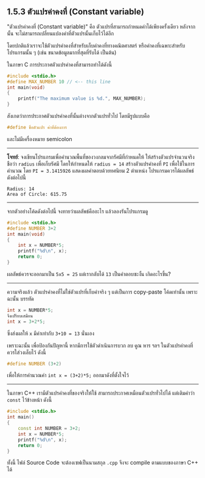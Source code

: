 ## 1.5.3 ตัวแปรค่าคงที่ (Constant variable)

"ตัวแปรค่าคงที่ (Constant variable)" คือ ตัวแปรที่สามารถกำหนดค่าได้เพียงครั้งเดียว หลังจากนั้น จะไม่สามารถเปลี่ยนแปลงค่าที่ตัวแปรนั้นเก็บไว้ได้อีก

โดยปกติแล้วเราจะใช้ตัวแปรค่าคงที่สำหรับเก็บค่าคงที่ทางคณิตศาสตร์ หรือค่าคงที่เฉพาะสำหรับโปรแกรมนั้น ๆ (เช่น ขนาดข้อมูลมากที่สุดที่รับได้ เป็นต้น)

ในภาษา C การประกาศตัวแปรค่าคงที่สามารถทำได้ดังนี้
```cpp
#include <stdio.h>
#define MAX_NUMBER 10 // <-- this line
int main(void)
{
    printf("The maximum value is %d.", MAX_NUMBER);
}
```

สังเกตว่าการประกาศตัวแปรค่าคงที่นั้นต่างจากตัวแปรทั่วไป โดยมีรูปแบบคือ
```cpp
#define ชื่อตัวแปร ค่าที่ต้องการ
```
และไม่มีเครื่องหมาย semicolon

---

**โจทย์**: จงเขียนโปรแกรมเพื่อคำนวณพื้นที่ของวงกลมจากรัศมีที่กำหนดให้
ให้สร้างตัวแปรจำนวนจริงชือว่า `radius` เพื่อเก็บรัศมี โดยให้กำหนดให้ `radius = 14`
สร้างตัวแปรค่าคงที่ `PI` เพื่อใช้ในการคำนวณ โดย `PI = 3.1415926`
แสดงผลคำตอบด้วยทศนิยม 2 ตำแหน่ง
โปรแกรมควรได้ผลลัพธ์ดังต่อไปนี้
```
Radius: 14
Area of Circle: 615.75
```

---

จากตัวอย่างโค้ดดังต่อไปนี้ จงทายว่าผลลัพธ์คืออะไร แล้วลองรันโปรแกรมดู
```cpp
#include <stdio.h>
#define NUMBER 3+2
int main(void)
{
    int x = NUMBER*5;
    printf("%d\n", x);
    return 0;
}
```
ผลลัพธ์ควรจะออกมาเป็น `5x5 = 25` แต่เรากลับได้ `13` เป็นคำตอบซะงั้น เกิดอะไรขึ้น?

---

ความจริงแล้ว ตัวแปรค่าคงที่ไม่ใช่ตัวแปรที่เก็บค่าจริง ๆ แต่เป็นการ copy-paste โค้ดเท่านั้น เพราะฉะนั้น บรรทัด
```cpp
int x = NUMBER*5;
จึงเปรียบเสมือน
int x = 3+2*5;
```
ซึ่งส่งผลให้ `x` มีค่าเท่ากับ `3+10 = 13` นั่นเอง

เพราะฉะนั้น เพื่อป้องกันปัญหานี้ หากมีการใช้ตัวดำเนินการบวก ลบ คูณ หาร ฯลฯ ในตัวแปรค่าคงที่ ควรใส่วงเล็บไว้ ดังนี้
```cpp
#define NUMBER (3+2)
```
เพื่อให้การคำนวณค่า `int x = (3+2)*5;` ออกมาดังที่ตั้งใจไว้

---

ในภาษา C++ เรามีตัวแปรค่าคงที่ของจริงให้ใช้ สามารถประกาศเหมือนตัวแปรทั่วไปได้ แต่เติมคำว่า `const` ไว้ข้างหน้า ดังนี้

```cpp
#include <stdio.h>
int main()
{
    const int NUMBER = 3+2;
    int x = NUMBER*5;
    printf("%d\n", x);
    return 0;
}
```
ทั้งนี้ ไฟล์ Source Code จะต้องเซฟเป็นนามสกุล `.cpp` จึงจะ compile ตามแบบของภาษา C++ ได้
